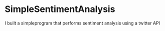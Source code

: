 # SimpleSentimentAnalysis
I built a simpleprogram that performs sentiment analysis using a twitter API
